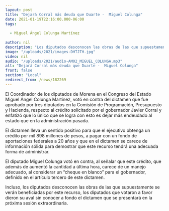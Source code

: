 ```yaml
---
layout: post
title: "Dejará Corral más deuda que Duarte -  Miguel Colunga"
date: 2021-01-19T22:16:00.000-06:00
tags:
  
  - Miguel Ángel Colunga Martínez
  
author: nil
description: "Los diputados desconocen las obras de las que supuestamente se verán beneficiadas por este recurso"
image: "/uploads/2021/images-DHTJTH.jpg"
video: nil
audio: "/uploads/2021/audio-AM02_MIGUEL_COLUNGA.mp3"
alt: "Dejará Corral más deuda que Duarte -  Miguel Colunga"
front: false
section: "Local"
redirect_from: /news/182269
---
```


El Coordinador de los diputados de Morena en el Congreso del Estado Miguel Ángel Colunga Martínez, votó en contra del dictamen que fue aprobado por tres diputados en la Comisión de Programación, Presupuesto y Hacienda, respecto al crédito solicitado por el gobernador Javier Corral y enfatizó que lo único que se logra con esto es dejar más endeudado al estado que en la administración pasada. 

El dictamen lleva un sentido positivo para que el ejecutivo obtenga un crédito por mil 898 millones de pesos, a pagar con un fondo de aportaciones federales a 20 años y que en el dictamen se carece de información sólida para demostrar que este recurso tendrá una adecuada forma de administrar.

El diputado Miguel Colunga votó en contra, al señalar que este crédito, que además de aumentó la cantidad a última hora, carece de un manejo adecuado, al considerar un “cheque en blanco” para el gobernador, definido en el artículo tercero de este dictamen.

Incluso, los diputados desconocen las obras de las que supuestamente se verán beneficiadas por este recurso, los diputados que votaron a favor dieron su aval sin conocer a fondo el dictamen que se presentará en la próxima sesión extraordinaria.